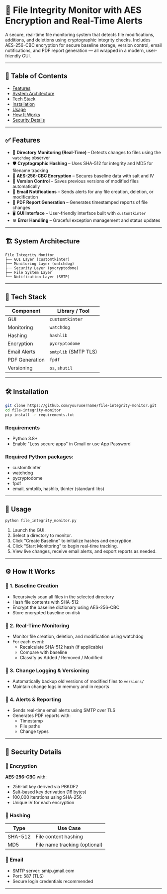 # 🔐 File Integrity Monitor with AES Encryption and Real-Time Alerts

A secure, real-time file monitoring system that detects file modifications, additions, and deletions using cryptographic integrity checks. Includes AES-256-CBC encryption for secure baseline storage, version control, email notifications, and PDF report generation — all wrapped in a modern, user-friendly GUI.

---

## 📁 Table of Contents

- [Features](#features)
- [System Architecture](#system-architecture)
- [Tech Stack](#tech-stack)
- [Installation](#installation)
- [Usage](#usage)
- [How It Works](#how-it-works)
- [Security Details](#security-details)
---

## ✅ Features

- 📂 **Directory Monitoring (Real-Time)** – Detects changes to files using the `watchdog` observer
- 🛡️ **Cryptographic Hashing** – Uses SHA-512 for integrity and MD5 for filename tracking
- 🔐 **AES-256-CBC Encryption** – Secures baseline data with salt and IV
- 📜 **Version Control** – Saves previous versions of modified files automatically
- 📧 **Email Notifications** – Sends alerts for any file creation, deletion, or modification
- 📄 **PDF Report Generation** – Generates timestamped reports of file changes
- 🖥️ **GUI Interface** – User-friendly interface built with `customtkinter`
- ⚙️ **Error Handling** – Graceful exception management and status updates

---

## 🏗️ System Architecture

```
File Integrity Monitor
├── GUI Layer (customtkinter)
├── Monitoring Layer (watchdog)
├── Security Layer (pycryptodome)
├── File System Layer
└── Notification Layer (SMTP)
```

---

## 🧰 Tech Stack

| Component         | Library / Tool       |
|------------------|----------------------|
| GUI              | `customtkinter`      |
| Monitoring       | `watchdog`           |
| Hashing          | `hashlib`            |
| Encryption       | `pycryptodome`       |
| Email Alerts     | `smtplib` (SMTP TLS) |
| PDF Generation   | `fpdf`               |
| Versioning       | `os`, `shutil`       |

---

## 🛠️ Installation

```bash
git clone https://github.com/yourusername/file-integrity-monitor.git
cd file-integrity-monitor
pip install -r requirements.txt
```

### Requirements
- Python 3.8+
- Enable "Less secure apps" in Gmail or use App Password

### Required Python packages:
- customtkinter
- watchdog
- pycryptodome
- fpdf
- email, smtplib, hashlib, tkinter (standard libs)

---

## 🚀 Usage

```bash
python file_integrity_monitor.py
```

1. Launch the GUI.
2. Select a directory to monitor.
3. Click "Create Baseline" to initialize hashes and encryption.
4. Click "Start Monitoring" to begin real-time tracking.
5. View live changes, receive email alerts, and export reports as needed.

---

## ⚙️ How It Works

### 🔹 1. Baseline Creation
- Recursively scan all files in the selected directory
- Hash file contents with SHA-512
- Encrypt the baseline dictionary using AES-256-CBC
- Store encrypted baseline on disk

### 🔹 2. Real-Time Monitoring
- Monitor file creation, deletion, and modification using watchdog
- For each event:
  - Recalculate SHA-512 hash (if applicable)
  - Compare with baseline
  - Classify as Added / Removed / Modified

### 🔹 3. Change Logging & Versioning
- Automatically backup old versions of modified files to `versions/`
- Maintain change logs in memory and in reports

### 🔹 4. Alerts & Reporting
- Sends real-time email alerts using SMTP over TLS
- Generates PDF reports with:
  - Timestamp
  - File paths
  - Change types

---

## 🔐 Security Details

### 🔸 Encryption
**AES-256-CBC** with:
- 256-bit key derived via PBKDF2
- Salt-based key derivation (16 bytes)
- 100,000 iterations using SHA-256
- Unique IV for each encryption

### 🔸 Hashing
| Type    | Use Case |
|---------|----------|
| SHA-512 | File content hashing |
| MD5     | File name tracking (optional) |

### 🔸 Email
- SMTP server: smtp.gmail.com
- Port: 587 (TLS)
- Secure login credentials recommended

---


